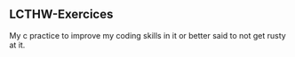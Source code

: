 ## LCTHW-Exercices

My c practice to improve my coding skills in it or better said to not get rusty at it.
